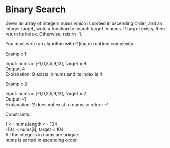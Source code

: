 # Binary Search

Given an array of integers nums which is sorted in ascending order, and an integer target, write a function to search target in nums. If target exists, then return its index. Otherwise, return -1.

You must write an algorithm with O(log n) runtime complexity.

Example 1:

Input: nums = [-1,0,3,5,9,12], target = 9\
Output: 4\
Explanation: 9 exists in nums and its index is 4

Example 2:

Input: nums = [-1,0,3,5,9,12], target = 2\
Output: -1\
Explanation: 2 does not exist in nums so return -1
 

Constraints:

1 <= nums.length <= 104\
-104 < nums[i], target < 104\
All the integers in nums are unique.\
nums is sorted in ascending order.